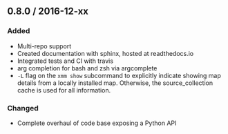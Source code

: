 ##  0.8.0 / 2016-12-xx

### Added
* Multi-repo support
* Created documentation with sphinx, hosted at readthedocs.io
* Integrated tests and CI with travis
* arg completion for bash and zsh via argcomplete
* `-L` flag on the `xmm show` subcommand to explicitly indicate showing map details from a locally installed map. Otherwise, the source_collection cache is used for all information. 

### Changed
* Complete overhaul of code base exposing a Python API